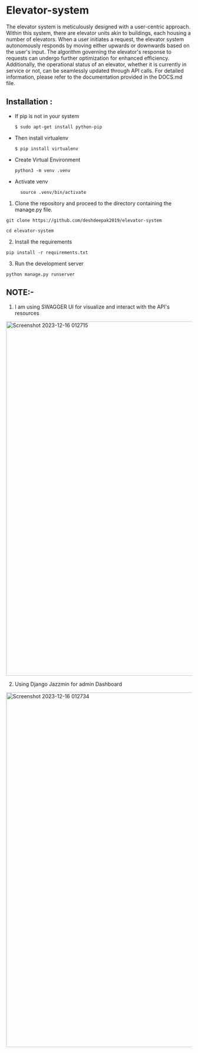 # Elevator-system


The elevator system is meticulously designed with a user-centric approach. Within this system, there are elevator units akin to buildings, each housing a number of elevators. When a user initiates a request, the elevator system autonomously responds by moving either upwards or downwards based on the user's input. The algorithm governing the elevator's response to requests can undergo further optimization for enhanced efficiency. Additionally, the operational status of an elevator, whether it is currently in service or not, can be seamlessly updated through API calls. For detailed information, please refer to the documentation provided in the DOCS.md file.

## Installation :

- If pip is not in your system
  ```
  $ sudo apt-get install python-pip
  ```
- Then install virtualenv
  ```
  $ pip install virtualenv
  ```
- Create Virtual Environment
  ```
  python3 -m venv .venv
  ```
- Activate venv
  ```
    source .venv/bin/activate
  ```

1. Clone the repository and proceed to the directory containing the manage.py file.

```
git clone https://github.com/deshdeepak2019/elevator-system
```

```
cd elevator-system
```

2. Install the requirements

```
pip install -r requirements.txt
```

3. Run the development server

```
python manage.py runserver
```

## NOTE:-

1. I am using SWAGGER UI for visualize and interact with the API's resources

<img width="959" alt="Screenshot 2023-12-16 012715" src="https://github.com/deshdeepak2019/elevator-system/assets/97728256/2a813d7c-2a99-4d6a-a4fa-26709d95dd92">

2. Using Django Jazzmin for admin Dashboard
 <img width="960" alt="Screenshot 2023-12-16 012734" src="https://github.com/deshdeepak2019/elevator-system/assets/97728256/cb8c0ff1-f1cd-495e-8a5a-230df677a26a">

   
